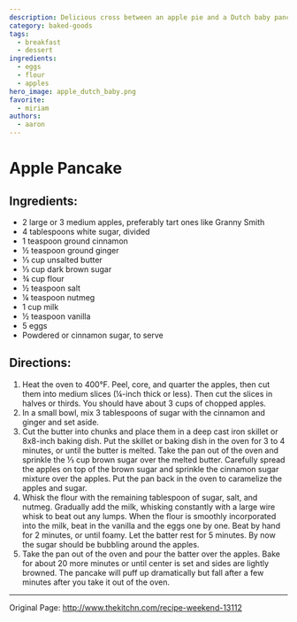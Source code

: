 ```yaml
---
description: Delicious cross between an apple pie and a Dutch baby pancake.
category: baked-goods
tags:
  - breakfast
  - dessert
ingredients:
  - eggs
  - flour
  - apples
hero_image: apple_dutch_baby.png
favorite:
  - miriam
authors:
  - aaron
---
```

# Apple Pancake

## Ingredients:

  * 2 large or 3 medium apples, preferably tart ones like Granny Smith
  * 4 tablespoons white sugar, divided
  * 1 teaspoon ground cinnamon
  * ½ teaspoon ground ginger
  * ⅓ cup unsalted butter
  * ⅓ cup dark brown sugar
  * ¾ cup flour
  * ½ teaspoon salt
  * ¼ teaspoon nutmeg
  * 1 cup milk
  * ½ teaspoon vanilla
  * 5 eggs
  * Powdered or cinnamon sugar, to serve

## Directions:

1. Heat the oven to 400°F. Peel, core, and quarter the apples, then cut them into medium slices (¼-inch thick or less). Then cut the slices in halves or thirds. You should have about 3 cups of chopped apples.
2. In a small bowl, mix 3 tablespoons of sugar with the cinnamon and ginger and set aside.
3. Cut the butter into chunks and place them in a deep cast iron skillet or 8x8-inch baking dish. Put the skillet or baking dish in the oven for 3 to 4 minutes, or until the butter is melted. Take the pan out of the oven and sprinkle the ⅓ cup brown sugar over the melted butter. Carefully spread the apples on top of the brown sugar and sprinkle the cinnamon sugar mixture over the apples. Put the pan back in the oven to caramelize the apples and sugar.
4. Whisk the flour with the remaining tablespoon of sugar, salt, and nutmeg. Gradually add the milk, whisking constantly with a large wire whisk to beat out any lumps. When the flour is smoothly incorporated into the milk, beat in the vanilla and the eggs one by one. Beat by hand for 2 minutes, or until foamy. Let the batter rest for 5 minutes. By now the sugar should be bubbling around the apples.
5. Take the pan out of the oven and pour the batter over the apples. Bake for about 20 more minutes or until center is set and sides are lightly browned. The pancake will puff up dramatically but fall after a few minutes after you take it out of the oven.

* * *

Original Page: <http://www.thekitchn.com/recipe-weekend-13112>
